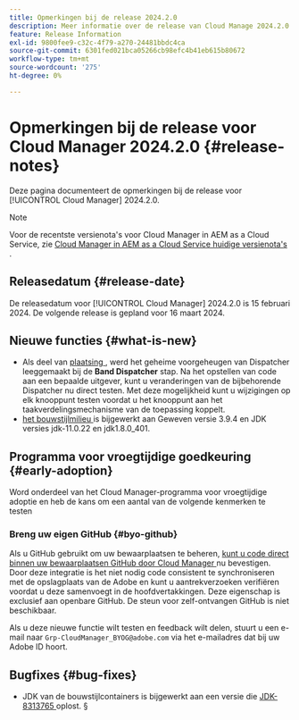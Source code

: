 ```yaml
---
title: Opmerkingen bij de release 2024.2.0
description: Meer informatie over de release van Cloud Manage 2024.2.0.
feature: Release Information
exl-id: 9800fee9-c32c-4f79-a270-24481bbdc4ca
source-git-commit: 6301fed021bca05266cb98efc4b41eb615b80672
workflow-type: tm+mt
source-wordcount: '275'
ht-degree: 0%

---
```


# Opmerkingen bij de release voor Cloud Manager 2024.2.0 {#release-notes}

Deze pagina documenteert de opmerkingen bij de release voor [!UICONTROL Cloud Manager] 2024.2.0.

>[!NOTE]
>
>Voor de recentste versienota&#39;s voor Cloud Manager in AEM as a Cloud Service, zie [ Cloud Manager in AEM as a Cloud Service huidige versienota&#39;s ](https://experienceleague.adobe.com/nl/docs/experience-manager-cloud-service/content/release-notes/cloud-manager/current).

## Releasedatum {#release-date}

De releasedatum voor [!UICONTROL Cloud Manager] 2024.2.0 is 15 februari 2024. De volgende release is gepland voor 16 maart 2024.

## Nieuwe functies {#what-is-new}

* Als deel van [ plaatsing ](/help/using/code-deployment.md), werd het geheime voorgeheugen van Dispatcher leeggemaakt bij de **Band Dispatcher** stap. Na het opstellen van code aan een bepaalde uitgever, kunt u veranderingen van de bijbehorende Dispatcher nu direct testen. Met deze mogelijkheid kunt u wijzigingen op elk knooppunt testen voordat u het knooppunt aan het taakverdelingsmechanisme van de toepassing koppelt.
* [ het bouwstijlmilieu ](/help/getting-started/build-environment.md) is bijgewerkt aan Geweven versie 3.9.4 en JDK versies jdk-11.0.22 en jdk1.8.0_401.

## Programma voor vroegtijdige goedkeuring {#early-adoption}

Word onderdeel van het Cloud Manager-programma voor vroegtijdige adoptie en heb de kans om een aantal van de volgende kenmerken te testen

### Breng uw eigen GitHub {#byo-github}

Als u GitHub gebruikt om uw bewaarplaatsen te beheren, [ kunt u code direct binnen uw bewaarplaatsen GitHub door Cloud Manager ](/help/managing-code/private-repositories.md) nu bevestigen. Door deze integratie is het niet nodig code consistent te synchroniseren met de opslagplaats van de Adobe en kunt u aantrekverzoeken verifiëren voordat u deze samenvoegt in de hoofdvertakkingen. Deze eigenschap is exclusief aan openbare GitHub. De steun voor zelf-ontvangen GitHub is niet beschikbaar.

Als u deze nieuwe functie wilt testen en feedback wilt delen, stuurt u een e-mail naar `Grp-CloudManager_BYOG@adobe.com` via het e-mailadres dat bij uw Adobe ID hoort.

## Bugfixes {#bug-fixes}

* JDK van de bouwstijlcontainers is bijgewerkt aan een versie die [ JDK-8313765 ](https://bugs.openjdk.org/browse/JDK-8313765) oplost.
§
